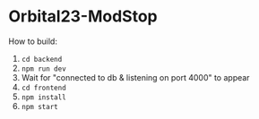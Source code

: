# Orbital23-ModStop

How to build:
1. ```cd backend ```
2. ```npm run dev```
3. Wait for "connected to db & listening on port 4000" to appear
4. ```cd frontend```
5. ```npm install```
6. ```npm start```


